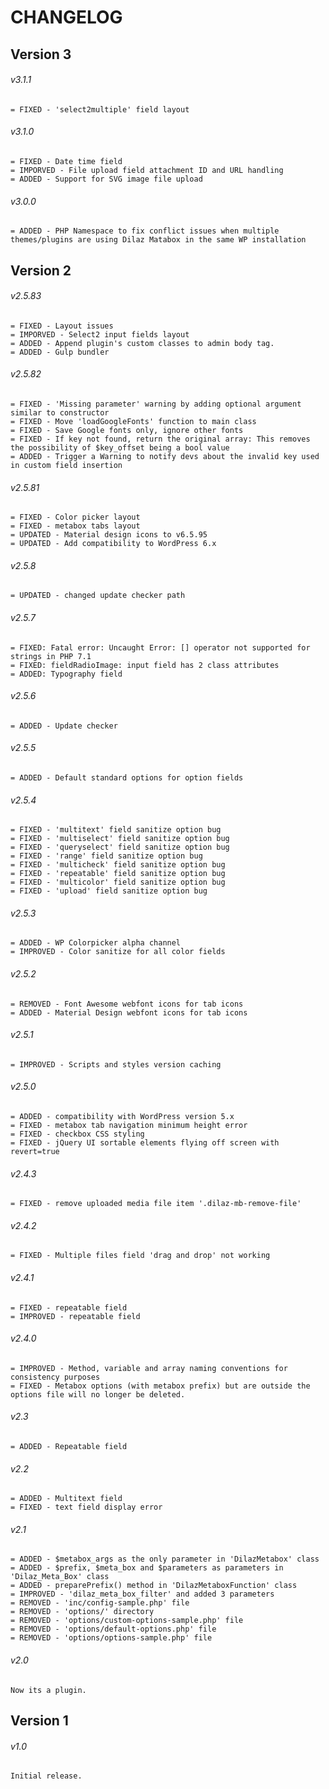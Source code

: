 # CHANGELOG

## Version 3

###### v3.1.1
```
= FIXED - 'select2multiple' field layout
```

###### v3.1.0
```
= FIXED - Date time field
= IMPORVED - File upload field attachment ID and URL handling
= ADDED - Support for SVG image file upload
```

###### v3.0.0
```
= ADDED - PHP Namespace to fix conflict issues when multiple themes/plugins are using Dilaz Matabox in the same WP installation
```

## Version 2

###### v2.5.83
```
= FIXED - Layout issues
= IMPORVED - Select2 input fields layout
= ADDED - Append plugin's custom classes to admin body tag.
= ADDED - Gulp bundler
```
###### v2.5.82
```
= FIXED - 'Missing parameter' warning by adding optional argument similar to constructor
= FIXED - Move 'loadGoogleFonts' function to main class
= FIXED - Save Google fonts only, ignore other fonts
= FIXED - If key not found, return the original array: This removes the possibility of $key_offset being a bool value
= ADDED - Trigger a Warning to notify devs about the invalid key used in custom field insertion
```
###### v2.5.81
```
= FIXED - Color picker layout
= FIXED - metabox tabs layout
= UPDATED - Material design icons to v6.5.95
= UPDATED - Add compatibility to WordPress 6.x
```
###### v2.5.8
```
= UPDATED - changed update checker path
```
###### v2.5.7
```
= FIXED: Fatal error: Uncaught Error: [] operator not supported for strings in PHP 7.1
= FIXED: fieldRadioImage: input field has 2 class attributes
= ADDED: Typography field
```
###### v2.5.6
```
= ADDED - Update checker
```
###### v2.5.5
```
= ADDED - Default standard options for option fields
```
###### v2.5.4
```
= FIXED - 'multitext' field sanitize option bug
= FIXED - 'multiselect' field sanitize option bug
= FIXED - 'queryselect' field sanitize option bug
= FIXED - 'range' field sanitize option bug
= FIXED - 'multicheck' field sanitize option bug
= FIXED - 'repeatable' field sanitize option bug
= FIXED - 'multicolor' field sanitize option bug
= FIXED - 'upload' field sanitize option bug
```
###### v2.5.3
```
= ADDED - WP Colorpicker alpha channel
= IMPROVED - Color sanitize for all color fields
```
###### v2.5.2
```
= REMOVED - Font Awesome webfont icons for tab icons
= ADDED - Material Design webfont icons for tab icons
```
###### v2.5.1
```
= IMPROVED - Scripts and styles version caching
```
###### v2.5.0
```
= ADDED - compatibility with WordPress version 5.x
= FIXED - metabox tab navigation minimum height error
= FIXED - checkbox CSS styling
= FIXED - jQuery UI sortable elements flying off screen with revert=true
```
###### v2.4.3
```
= FIXED - remove uploaded media file item '.dilaz-mb-remove-file'
```
###### v2.4.2
```
= FIXED - Multiple files field 'drag and drop' not working
```
###### v2.4.1
```
= FIXED - repeatable field
= IMPROVED - repeatable field
```
###### v2.4.0
```
= IMPROVED - Method, variable and array naming conventions for consistency purposes
= FIXED - Metabox options (with metabox prefix) but are outside the options file will no longer be deleted.
```
###### v2.3
```
= ADDED - Repeatable field
```
###### v2.2
```
= ADDED - Multitext field
= FIXED - text field display error
```
###### v2.1
```
= ADDED - $metabox_args as the only parameter in 'DilazMetabox' class
= ADDED - $prefix, $meta_box and $parameters as parameters in 'Dilaz_Meta_Box' class
= ADDED - preparePrefix() method in 'DilazMetaboxFunction' class
= IMPROVED - 'dilaz_meta_box_filter' and added 3 parameters
= REMOVED - 'inc/config-sample.php' file
= REMOVED - 'options/' directory
= REMOVED - 'options/custom-options-sample.php' file
= REMOVED - 'options/default-options.php' file
= REMOVED - 'options/options-sample.php' file
```
###### v2.0
```
Now its a plugin.
```
## Version 1
###### v1.0
```
Initial release.
